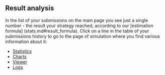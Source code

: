 ## Result analysis

In the list of your submissions on the main page you see just a single number - the result your strategy reached, according to our [estimation formula] (stats.md#result_formula).
Click on a line in the table of your submissions history to go to the page of simulation where you find various information about it:


- [Statistics](stats.md)
- [Charts](charts.md)
- [Viewer](viewer.md)
- [Logs](logs.md)
